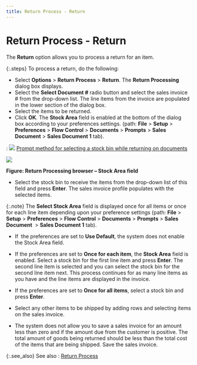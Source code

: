 ```yaml
---
title: Return Process - Return
---
```


# Return Process - Return


The **Return** option  allows you to process a return for an item.


{:.steps}
To process a return, do the following:

- Select **Options**  > **Return Process** > **Return**. The **Return 
 Processing** dialog box displays.
- Select the **Select Document #** radio button and select  the sales invoice # from the drop-down list. The line items from the invoice  are populated in the lower section of the dialog box.
- Select the items  to be returned.
- Click **OK**.  The **Stock Area** field is enabled  at the bottom of the dialog box according to your preferences settings.  (path: **File** > **Setup**  > **Preferences** > **Flow 
 Control** > **Documents**  > **Prompts** > **Sales 
 Document** > **Sales Document 1**  tab).

: ![]({{site.sp_baseurl}}/img/lens.gif) [Prompt  method for selecting a stock bin while returning on documents]({{site.bp_chm}}/misc/prompt_method_for_selecting_a_stock_bin_while_returning_on_documents_content_documents_db_bp.html)


![]({{site.sp_baseurl}}/img/return_processing_browser_stock_area_field_sal.gif)


**Figure: Return Processing browser – Stock Area  field**

- Select the stock  bin to receive the items from the drop-down list of this field and press  **Enter**. The sales invoice profile  populates with the selected items.



{:.note}
The **Select Stock Area**  field is displayed once for all items or once for each line item depending  upon your preference settings (path: **File**  > **Setup** > **Preferences**  > **Flow Control** > **Documents**  > **Prompts** > **Sales 
 Document**  >  **Sales Document 1** tab).

- If  the  preferences are set to **Use Default**,  the system does not enable the Stock Area field.
- If the preferences  are set to **Once for each item**,  the **Stock Area** field is enabled.  Select a stock bin for the first line item and press **Enter**.  The second line item is selected and you can select the stock bin for  the second line item next. This process continues for as many line items  as you have and the line items are displayed in the invoice.
- If the preferences  are set to **Once for all items**,  select a stock bin and press **Enter**.

- Select any other  items to be shipped by adding rows and selecting items on the sales invoice.
- The system does  not allow you to save a sales invoice for an amount less than zero and  if the amount due from the customer is positive. The total amount of goods  being returned should be less than the total cost of the items that are  being shipped. Save the sales invoice.



{:.see_also}
See also
: [Return  Process]({{site.sp_baseurl}}/sales-docs/docs-profile/options/ret-proc/return_process_common_browser_options_sales_docs_contents_sal.html)
